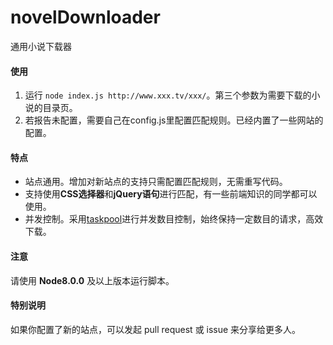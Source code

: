 # novelDownloader 
通用小说下载器

#### 使用

1. 运行 `node index.js http://www.xxx.tv/xxx/`。第三个参数为需要下载的小说的目录页。
2. 若报告未配置，需要自己在config.js里配置匹配规则。已经内置了一些网站的配置。

#### 特点

+ 站点通用。增加对新站点的支持只需配置匹配规则，无需重写代码。
+ 支持使用**CSS选择器**和**jQuery语句**进行匹配，有一些前端知识的同学都可以使用。
+ 并发控制。采用[taskpool](https://github.com/Pingze-github/taskpool)进行并发数目控制，始终保持一定数目的请求，高效下载。

#### 注意
请使用 **Node8.0.0** 及以上版本运行脚本。

#### 特别说明
如果你配置了新的站点，可以发起 pull request 或 issue 来分享给更多人。

